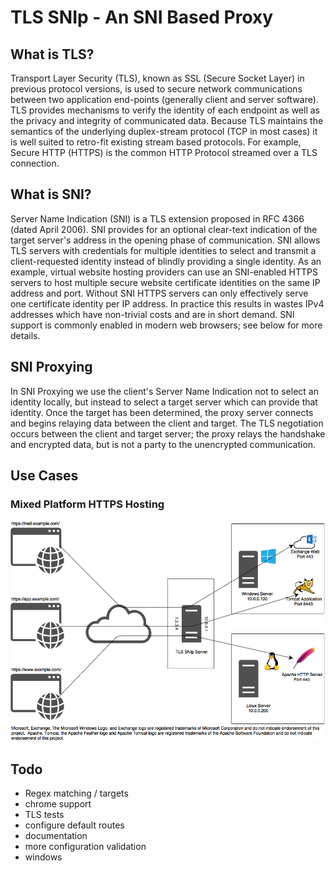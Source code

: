 # TLS SNIp - An SNI Based Proxy

## What is TLS?
Transport Layer Security (TLS), known as SSL (Secure Socket Layer) in previous protocol versions, is used to secure 
network communications between two application end-points (generally client and server software).  TLS provides
mechanisms to verify the identity of each endpoint as well as the privacy and integrity of communicated data.  Because 
TLS maintains the semantics of the underlying duplex-stream protocol (TCP in most cases) it is well suited to retro-fit 
existing stream based protocols. For example, Secure HTTP (HTTPS) is the common HTTP Protocol streamed over a TLS
connection.


## What is SNI?
Server Name Indication (SNI) is a TLS extension proposed in RFC 4366 (dated April 2006).  SNI provides for an optional
clear-text indication of the target server's address in the opening phase of communication.  SNI allows TLS servers with 
credentials for multiple identities to select and transmit a client-requested identity instead of blindly providing a 
single identity. As an example, virtual website hosting providers can use an SNI-enabled HTTPS servers to host multiple
secure website certificate identities on the same IP address and port.  Without SNI HTTPS servers can only effectively 
serve one certificate identity per IP address.  In practice this results in wastes IPv4 addresses which have non-trivial
costs and are in short demand. SNI support is commonly enabled in modern web browsers; see below for more details.

## SNI Proxying
In SNI Proxying we use the client's Server Name Indication not to select an identity locally, but instead to select a
target server which can provide that identity.  Once the target has been determined, the proxy server connects and
begins relaying data between the client and target.  The TLS negotiation occurs between the client and target server; 
the proxy relays the handshake and encrypted data, but is not a party to the unencrypted communication.  

## Use Cases

### Mixed Platform HTTPS Hosting
![Mixed Platform Network Diagram](docs/MixedPlatformDiagram.png)

## Todo

- Regex matching / targets
- chrome support
- TLS tests
- configure default routes
- documentation
- more configuration validation
- windows